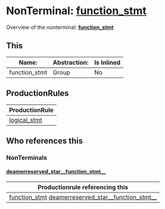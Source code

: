 # NonTerminal: **[function_stmt](./function_stmt.md)**

Overview of the nonterminal: **[function_stmt](./function_stmt.md)**



## This

| Name:                | Abstraction:    | Is Inlined |
| -------------------- | --------------- | ---------- |
| function_stmt | Group | No |



## ProductionRules

| ProductionRule |
| ---- |
| [logical_stmt](./logical_stmt.md)  |




## Who references this

### NonTerminals


#### [deamerreserved_star__function_stmt__](./../Grammar/deamerreserved_star__function_stmt__.md)

| Productionrule referencing this                      |
| ---------------------------------------------------- |
| [function_stmt](./function_stmt.md) [deamerreserved_star__function_stmt__](./deamerreserved_star__function_stmt__.md)  |



